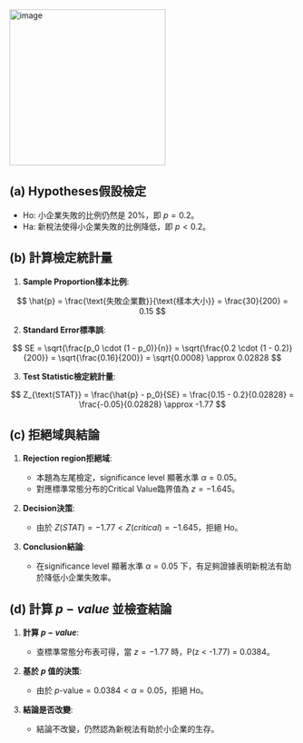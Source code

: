<img width="275" alt="image" src="https://github.com/user-attachments/assets/438811d6-1af5-48f9-a480-53d28a275ef4">

## (a) Hypotheses假設檢定 
- Ho: 小企業失敗的比例仍然是 20%，即 $p = 0.2$。
- Ha: 新稅法使得小企業失敗的比例降低，即 $p < 0.2$。

## (b) 計算檢定統計量

1. **Sample Proportion樣本比例**:
   
$$
\hat{p} = \frac{\text{失敗企業數}}{\text{樣本大小}} = \frac{30}{200} = 0.15
$$

2. **Standard Error標準誤**:
   
$$
SE = \sqrt{\frac{p_0 \cdot (1 - p_0)}{n}} = \sqrt{\frac{0.2 \cdot (1 - 0.2)}{200}} = \sqrt{\frac{0.16}{200}} = \sqrt{0.0008} \approx 0.02828
$$

3. **Test Statistic檢定統計量**:
 
$$
Z_{\text{STAT}} = \frac{\hat{p} - p_0}{SE} = \frac{0.15 - 0.2}{0.02828} = \frac{-0.05}{0.02828} \approx -1.77
$$

## (c) 拒絕域與結論

1. **Rejection region拒絕域**:
   - 本題為左尾檢定，significance level 顯著水準 $\alpha = 0.05$。
   - 對應標準常態分布的Critical Value臨界值為 $z = -1.645$。

2. **Decision決策**:
   - 由於 $Z(STAT) = -1.77 < Z(critical) = -1.645$，拒絕 Ho。

3. **Conclusion結論**:
   - 在significance level 顯著水準 $\alpha = 0.05$ 下，有足夠證據表明新稅法有助於降低小企業失敗率。

## (d) 計算 $p-value$ 並檢查結論

1. **計算 $p-value$**:
   - 查標準常態分布表可得，當 $z = -1.77$ 時，P(z < -1.77) = 0.0384。

2. **基於 $p$ 值的決策**:
   - 由於 $p \text{-value} = 0.0384 < \alpha = 0.05$，拒絕 Ho。

3. **結論是否改變**:
   - 結論不改變，仍然認為新稅法有助於小企業的生存。


